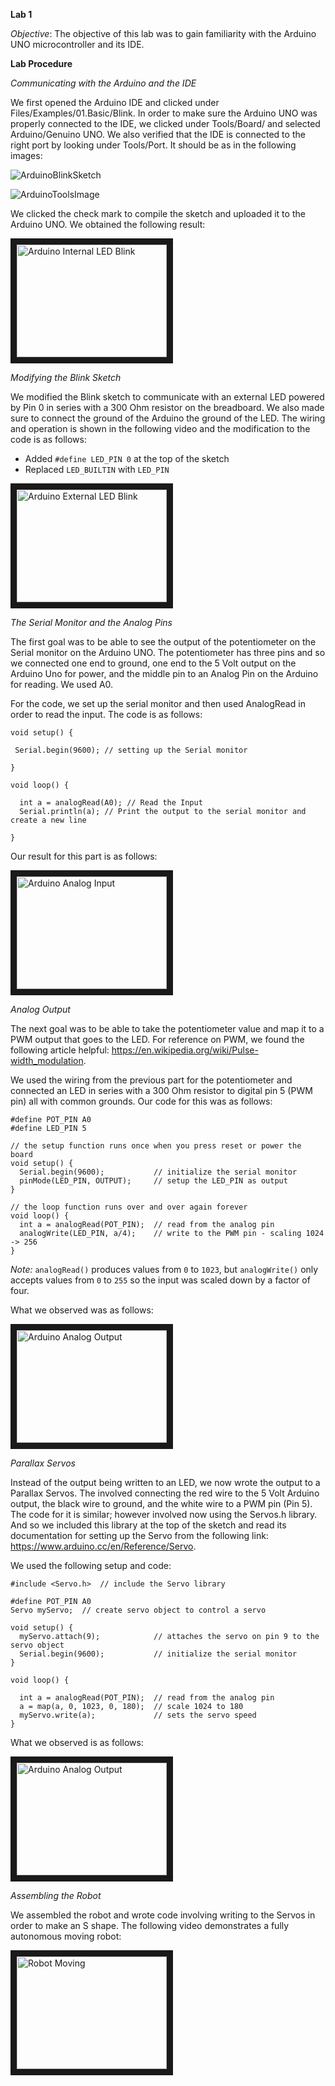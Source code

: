 **Lab 1**

*Objective*: The objective of this lab was to gain familiarity with the Arduino UNO microcontroller and its IDE. 

**Lab Procedure**

*Communicating with the Arduino and the IDE*

We first opened the Arduino IDE and clicked under Files/Examples/01.Basic/Blink. In order to make sure the Arduino UNO was properly connected to the IDE, we clicked under Tools/Board/ and selected Arduino/Genuino UNO. We also verified that the IDE is connected to the right port by looking under Tools/Port. It should be as in the following images:

![ArduinoBlinkSketch](https://github.com/Blue9/ece3400/tree/gh-pages/Labs/Blink.png)

![ArduinoToolsImage](https://github.com/Blue9/ece3400/tree/gh-pages/Labs/Tools.png)

We clicked the check mark to compile the sketch and uploaded it to the Arduino UNO. We obtained the following result:

[//]: # (<iframe width="560" height="315" src="https://www.youtube.com/embed/GjLLtRx1XvA" frameborder="0" allow="autoplay; encrypted-media" allowfullscreen></iframe>)

<a href="http://www.youtube.com/watch?feature=player_embedded&v=GjLLtRx1XvA
" target="_blank"><img src="https://www.youtube.com/embed/GjLLtRx1XvA/0.jpg" 
alt="Arduino Internal LED Blink" width="240" height="180" border="10" /></a>

*Modifying the Blink Sketch*

We modified the Blink sketch to communicate with an external LED powered by Pin 0 in series with a 300 Ohm resistor on the breadboard. We also made sure to connect the ground of the Arduino the ground of the LED. The wiring and operation is shown in the following video and the modification to the code is as follows:

* Added `#define LED_PIN 0` at the top of the sketch
* Replaced `LED_BUILTIN` with `LED_PIN`

<a href="http://www.youtube.com/watch?feature=player_embedded&v=NNcXywDYe_s
" target="_blank"><img src="https://www.youtube.com/embed/NNcXywDYe_s/0.jpg" 
alt="Arduino External LED Blink" width="240" height="180" border="10" /></a>

[//]: # (<iframe width="560" height="315" src="https://www.youtube.com/embed/NNcXywDYe_s" frameborder="0" allow="autoplay; encrypted-media" allowfullscreen></iframe>)

*The Serial Monitor and the Analog Pins*

The first goal was to be able to see the output of the potentiometer on the Serial monitor on the Arduino UNO. The potentiometer has three pins and so we connected one end to ground, one end to the 5 Volt output on the Arduino Uno for power, and the middle pin to an Analog Pin on the Arduino for reading. We used A0. 

For the code, we set up the serial monitor and then used AnalogRead in order to read the input. The code is as follows:

```
void setup() {

 Serial.begin(9600); // setting up the Serial monitor

}

void loop() {

  int a = analogRead(A0); // Read the Input
  Serial.println(a); // Print the output to the serial monitor and create a new line

}
```

Our result for this part is as follows:

<a href="http://www.youtube.com/watch?feature=player_embedded&v=0JiTJ-EnS_w
" target="_blank"><img src="https://www.youtube.com/embed/0JiTJ-EnS_w/0.jpg" 
alt="Arduino Analog Input" width="240" height="180" border="10" /></a>


*Analog Output*

The next goal was to be able to take the potentiometer value and map it to a PWM output that goes to the LED. For reference on PWM, we found the following article helpful: https://en.wikipedia.org/wiki/Pulse-width_modulation.

We used the wiring from the previous part for the potentiometer and connected an LED in series with a 300 Ohm resistor to digital pin 5 (PWM pin) all with common grounds. 
Our code for this was as follows:

```
#define POT_PIN A0
#define LED_PIN 5

// the setup function runs once when you press reset or power the board
void setup() {  
  Serial.begin(9600);           // initialize the serial monitor
  pinMode(LED_PIN, OUTPUT);     // setup the LED_PIN as output
}

// the loop function runs over and over again forever
void loop() {
  int a = analogRead(POT_PIN);  // read from the analog pin
  analogWrite(LED_PIN, a/4);    // write to the PWM pin - scaling 1024 -> 256
}
```
*Note:* `analogRead()` produces values from `0` to `1023`, but `analogWrite()` only accepts values from `0` to `255` so the input was scaled down by a factor of four.

What we observed was as follows:


<a href="http://www.youtube.com/watch?feature=player_embedded&v=IoDwbJaUMtU
" target="_blank"><img src="https://www.youtube.com/embed/IoDwbJaUMtU/0.jpg" 
alt="Arduino Analog Output" width="240" height="180" border="10" /></a>

*Parallax Servos*

Instead of the output being written to an LED, we now wrote the output to a Parallax Servos. The involved connecting the red wire to the 5 Volt Arduino output, the black wire to ground, and the white wire to a PWM pin (Pin 5). The code for it is similar; however involved now using the Servos.h library. And so we included this library at the top of the sketch and read its documentation for setting up the Servo from the following link: https://www.arduino.cc/en/Reference/Servo. 

We used the following setup and code:

```
#include <Servo.h>  // include the Servo library

#define POT_PIN A0
Servo myServo;  // create servo object to control a servo

void setup() {
  myServo.attach(9);            // attaches the servo on pin 9 to the servo object
  Serial.begin(9600);           // initialize the serial monitor
}

void loop() {
  
  int a = analogRead(POT_PIN);  // read from the analog pin
  a = map(a, 0, 1023, 0, 180);  // scale 1024 to 180
  myServo.write(a);             // sets the servo speed
}
```

What we observed is as follows:

<a href="http://www.youtube.com/watch?feature=player_embedded&v=YBj1wgy29BY
" target="_blank"><img src="https://www.youtube.com/embed/YBj1wgy29BY/0.jpg" 
alt="Arduino Analog Output" width="240" height="180" border="10" /></a>

*Assembling the Robot*

We assembled the robot and wrote code involving writing to the Servos in order to make an S shape. The following video 
demonstrates a fully autonomous moving robot:

<a href="http://www.youtube.com/watch?feature=player_embedded&v=D5O05hFTHSU
" target="_blank"><img src="https://www.youtube.com/embed/D5O05hFTHSU/0.jpg" 
alt="Robot Moving" width="240" height="180" border="10" /></a>









